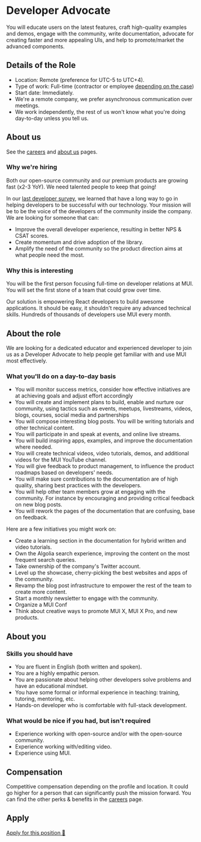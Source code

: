 # Developer Advocate

<p class="description">You will educate users on the latest features, craft high-quality examples and demos, engage with the community, write documentation, advocate for creating faster and more appealing UIs, and help to promote/market the advanced components.</p>

## Details of the Role

- Location: Remote (preference for UTC-5 to UTC+4).
- Type of work: Full-time (contractor or employee [depending on the case](https://www.notion.so/mui-org/Hiring-FAQ-64763b756ae44c37b47b081f98915501))
- Start date: Immediately.
- We're a remote company, we prefer asynchronous communication over meetings.
- We work independently, the rest of us won't know what you're doing day-to-day unless you tell us.

## About us

See the [careers](/careers/) and [about us](/about/) pages.

### Why we're hiring

Both our open-source community and our premium products are growing fast (x2-3 YoY).
We need talented people to keep that going!

In our [last developer survey](/blog/2020-developer-survey-results/#5-how-can-we-improve-material-ui-for-you), we learned that have a long way to go in helping developers to be successful with our technology.
Your mission will be to be the voice of the developers of the community inside the company.
We are looking for someone that can:

- Improve the overall developer experience, resulting in better NPS & CSAT scores.
- Create momentum and drive adoption of the library.
- Amplify the need of the community so the product direction aims at what people need the most.

### Why this is interesting

You will be the first person focusing full-time on developer relations at MUI.
You will set the first stone of a team that could grow over time.

Our solution is empowering React developers to build awesome applications. It should be easy, it shouldn't require any advanced technical skills. Hundreds of thousands of developers use MUI every month.

## About the role

We are looking for a dedicated educator and experienced developer to join us as a Developer Advocate to help people get familiar with and use MUI most effectively.

### What you'll do on a day-to-day basis

- You will monitor success metrics, consider how effective initiatives are at achieving goals and adjust effort accordingly
- You will create and implement plans to build, enable and nurture our community, using tactics such as events, meetups, livestreams, videos, blogs, courses, social media and partnerships
- You will compose interesting blog posts. You will be writing tutorials and other technical content.
- You will participate in and speak at events, and online live streams.
- You will build inspiring apps, examples, and improve the documentation where needed.
- You will create technical videos, video tutorials, demos, and additional videos for the MUI YouTube channel.
- You will give feedback to product management, to influence the product roadmaps based on developers' needs.
- You will make sure contributions to the documentation are of high quality, sharing best practices with the developers.
- You will help other team members grow at engaging with the community. For instance by encouraging and providing critical feedback on new blog posts.
- You will rework the pages of the documentation that are confusing, base on feedback.

Here are a few initiatives you might work on:

- Create a learning section in the documentation for hybrid written and video tutorials.
- Own the Algolia search experience, improving the content on the most frequent search queries.
- Take ownership of the company's Twitter account.
- Level up the showcase, cherry-picking the best websites and apps of the community.
- Revamp the blog post infrastructure to empower the rest of the team to create more content.
- Start a monthly newsletter to engage with the community.
- Organize a MUI Conf
- Think about creative ways to promote MUI X, MUI X Pro, and new products.

## About you

### Skills you should have

- You are fluent in English (both written and spoken).
- You are a highly empathic person.
- You are passionate about helping other developers solve problems and have an educational mindset.
- You have some formal or informal experience in teaching: training, tutoring, mentoring, etc.
- Hands-on developer who is comfortable with full-stack development.

### What would be nice if you had, but isn't required

- Experience working with open-source and/or with the open-source community.
- Experience working with/editing video.
- Experience using MUI.

## Compensation

Competitive compensation depending on the profile and location. It could go higher for a person that can significantly push the mission forward. You can find the other perks & benefits in the [careers](/careers/#perks-amp-benefits) page.

## Apply

[Apply for this position 📮](https://airtable.com/shrdqo1Z6srZXGcvh?prefill_Applying+for=Developer%20Advocate)
